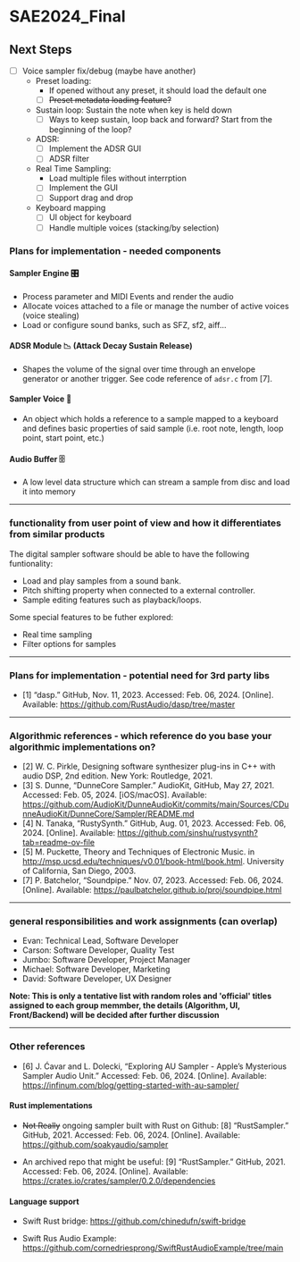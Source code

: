 # SAE2024_Final

## Next Steps

* [ ] Voice sampler fix/debug (maybe have another)
  * Preset loading:
    * If opened without any preset, it should load the default one
    * [ ] <s>Preset metadata loading feature?</s>
  * Sustain loop: Sustain the note when key is held down
    * [ ] Ways to keep sustain, loop back and forward? Start from the beginning of the loop?
  * ADSR:
    * [ ] Implement the ADSR GUI
    * [ ] ADSR filter
  * Real Time Sampling:
    * Load multiple files without interrption
    * [ ] Implement the GUI
    * [ ] Support drag and drop
  * Keyboard mapping
    * [ ] UI object for keyboard
    * [ ] Handle multiple voices (stacking/by selection)

### Plans for implementation - needed components

#### Sampler Engine 🎛️

* Process parameter and MIDI Events and render the audio
* Allocate voices attached to a file or manage the number of active voices (voice stealing)
* Load or configure sound banks, such as SFZ, sf2, aiff...

#### ADSR Module 📉 (Attack Decay Sustain Release)

* Shapes the volume of the signal over time through an envelope generator or another trigger. See code reference of `adsr.c` from [7].

#### Sampler Voice 🎹

* An object which holds a reference to a sample mapped to a keyboard and defines basic properties of said sample (i.e. root note, length, loop point, start point, etc.)

#### Audio Buffer 🗄️

* A low level data structure which can stream a sample from disc and load it into memory

---

### functionality from user point of view and how it differentiates from similar products

The digital sampler software should be able to have the following funtionality:

* Load and play samples from a sound bank.
* Pitch shifting property when connected to a external controller.
* Sample editing features such as playback/loops.

Some special features to be futher explored:

* Real time sampling
* Filter options for samples

---

### Plans for implementation - potential need for 3rd party libs

* [1] “dasp.” GitHub, Nov. 11, 2023. Accessed: Feb. 06, 2024. [Online]. Available: <https://github.com/RustAudio/dasp/tree/master>

---

### Algorithmic references - which reference do you base your algorithmic implementations on?

* [2] W. C. Pirkle, Designing software synthesizer plug-ins in C++ with audio DSP, 2nd edition. New York: Routledge, 2021.
* [3] S. Dunne, “DunneCore Sampler.” AudioKit, GitHub, May 27, 2021. Accessed: Feb. 05, 2024. [iOS/macOS]. Available: <https://github.com/AudioKit/DunneAudioKit/commits/main/Sources/CDunneAudioKit/DunneCore/Sampler/README.md>
* [4] N. Tanaka, “RustySynth.” GitHub, Aug. 01, 2023. Accessed: Feb. 06, 2024. [Online]. Available: <https://github.com/sinshu/rustysynth?tab=readme-ov-file>
* [5] M. Puckette, Theory and Techniques of Electronic Music. in <http://msp.ucsd.edu/techniques/v0.01/book-html/book.html>. University of California, San Diego, 2003.
* [7] P. Batchelor, “Soundpipe.” Nov. 07, 2023. Accessed: Feb. 06, 2024. [Online]. Available: <https://paulbatchelor.github.io/proj/soundpipe.html>

---

### general responsibilities and work assignments (can overlap)

* Evan: Technical Lead, Software Developer
* Carson: Software Developer, Quality Test
* Jumbo: Software Developer, Project Manager
* Michael: Software Developer, Marketing
* David: Software Developer, UX Designer

**Note: This is only a tentative list with random roles and 'official' titles assigned to each group memmber, the details (Algorithm, UI, Front/Backend) will be decided after further discussion**

---

### Other references

* [6] J. Ćavar and L. Dolecki, “Exploring AU Sampler - Apple’s Mysterious Sampler Audio Unit.” Accessed: Feb. 06, 2024. [Online]. Available: <https://infinum.com/blog/getting-started-with-au-sampler/>

#### Rust implementations

- ~~Not Really~~ ongoing sampler built with Rust on Github: [8] “RustSampler.” GitHub, 2021. Accessed: Feb. 06, 2024. [Online]. Available: <https://github.com/soakyaudio/sampler>
* An archived repo that might be useful: [9] “RustSampler.” GitHub, 2021. Accessed: Feb. 06, 2024. [Online]. Available: <https://crates.io/crates/sampler/0.2.0/dependencies>

#### Language support

- Swift Rust bridge: <https://github.com/chinedufn/swift-bridge>
* Swift Rus Audio Example: <https://github.com/cornedriesprong/SwiftRustAudioExample/tree/main>
